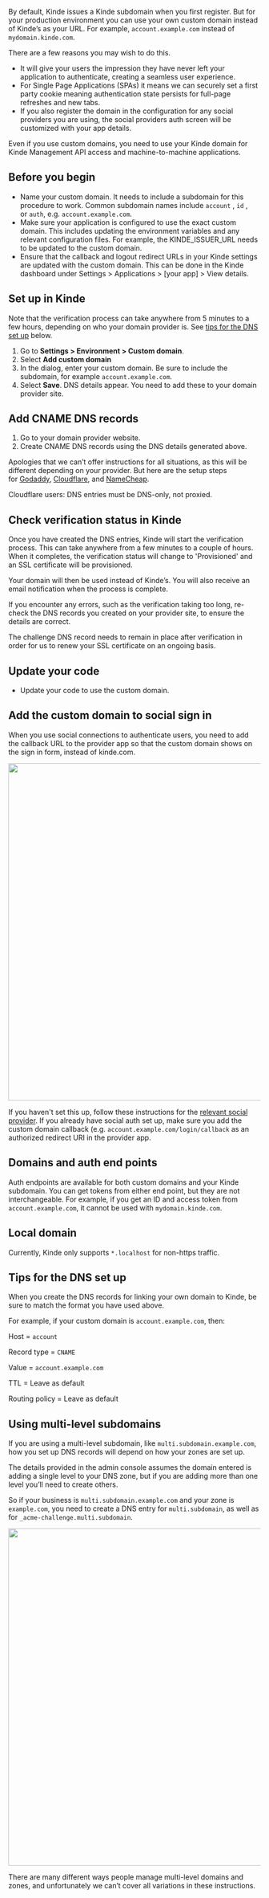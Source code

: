 
By default, Kinde issues a Kinde subdomain when you first register. But for your production environment you can use your own custom domain instead of Kinde’s as your URL. For example, `account.example.com` instead of `mydomain.kinde.com`.

There are a few reasons you may wish to do this.

- It will give your users the impression they have never left your application to authenticate, creating a seamless user experience.
- For Single Page Applications (SPAs) it means we can securely set a first party cookie meaning authentication state persists for full-page refreshes and new tabs.
- If you also register the domain in the configuration for any social providers you are using, the social providers auth screen will be customized with your app details.

<Aside title="When to still use the Kinde domain">

Even if you use custom domains, you need to use your Kinde domain for Kinde Management API access and machine-to-machine applications.

</Aside>

## Before you begin

- Name your custom domain. It needs to include a subdomain for this procedure to work. Common subdomain names include `account` , `id` , or `auth`, e.g. `account.example.com`.
- Make sure your application is configured to use the exact custom domain. This includes updating the environment variables and any relevant configuration files. For example, the KINDE_ISSUER_URL needs to be updated to the custom domain.
- Ensure that the callback and logout redirect URLs in your Kinde settings are updated with the custom domain. This can be done in the Kinde dashboard under Settings > Applications > [your app] > View details.

## Set up in Kinde

Note that the verification process can take anywhere from 5 minutes to a few hours, depending on who your domain provider is. See [tips for the DNS set up](/build/domains/pointing-your-domain/#tips-for-the-dns-set-up) below.

1. Go to **Settings > Environment > Custom domain**.
2. Select **Add custom domain**
3. In the dialog, enter your custom domain. Be sure to include the subdomain, for example `account.example.com`.
4. Select **Save**. DNS details appear. You need to add these to your domain provider site.

## Add CNAME DNS records

1. Go to your domain provider website.
2. Create CNAME DNS records using the DNS details generated above. 

Apologies that we can’t offer instructions for all situations, as this will be different depending on your provider. But here are the setup steps for [Godaddy](https://au.godaddy.com/help/add-a-cname-record-19236), [Cloudflare](https://community.cloudflare.com/t/adding-dns-records/52718), and [NameCheap](https://www.namecheap.com/support/knowledgebase/article.aspx/9646/2237/how-to-create-a-cname-record-for-your-domain/).

   <Aside type="warning">

   Cloudflare users: DNS entries must be DNS-only, not proxied.

   </Aside>

## Check verification status in Kinde

Once you have created the DNS entries, Kinde will start the verification process. This can take anywhere from a few minutes to a couple of hours. When it completes, the verification status will change to 'Provisioned' and an SSL certificate will be provisioned. 

Your domain will then be used instead of Kinde’s. You will also receive an email notification when the process is complete.

If you encounter any errors, such as the verification taking too long, re-check the DNS records you created on your provider site, to ensure the details are correct.

<Aside type="warning">

The challenge DNS record needs to remain in place after verification in order for us to renew your SSL certificate on an ongoing basis.

</Aside>

## Update your code

- Update your code to use the custom domain.

## Add the custom domain to social sign in

When you use social connections to authenticate users, you need to add the callback URL to the provider app so that the custom domain shows on the sign in form, instead of kinde.com.

<img
  src="https://imagedelivery.net/skPPZTHzSlcslvHjesZQcQ/9247cb87-9e7a-4977-b3f5-6c8b52f64200/public"
  alt=""
  width="672px"
  height="auto"
  fetchpriority="low"
  loading="lazy"
  decoding="async"
/>

If you haven't set this up, follow these instructions for the [relevant social provider](/authenticate/social-sign-in/add-social-sign-in/).
If you already have social auth set up, make sure you add the custom domain callback (e.g. `account.example.com/login/callback` as an authorized redirect URI in the provider app.

## Domains and auth end points

Auth endpoints are available for both custom domains and your Kinde subdomain. You can get tokens from either end point, but they are not interchangeable. For example, if you get an ID and access token from `account.example.com`, it cannot be used with `mydomain.kinde.com`.

## Local domain

Currently, Kinde only supports `*.localhost` for non-https traffic.

## Tips for the DNS set up

When you create the DNS records for linking your own domain to Kinde, be sure to match the format you have used above.

For example, if your custom domain is `account.example.com`, then:

Host = `account`

Record type = `CNAME`

Value = `account.example.com`

TTL = Leave as default

Routing policy = Leave as default

## Using multi-level subdomains

If you are using a multi-level subdomain, like `multi.subdomain.example.com`, how you set up DNS records will depend on how your zones are set up.

The details provided in the admin console assumes the domain entered is adding a single level to your DNS zone, but if you are adding more than one level you’ll need to create others.

So if your business is `multi.subdomain.example.com` and your zone is `example.com`, you need to create a DNS entry for `multi.subdomain`, as well as for `_acme-challenge.multi.subdomain`.

<img
  src="https://imagedelivery.net/skPPZTHzSlcslvHjesZQcQ/ee01b968-bea8-4082-7680-cde0522fbf00/public"
  alt=""
  width="672px"
  height="auto"
  fetchpriority="low"
  loading="lazy"
  decoding="async"
/>

There are many different ways people manage multi-level domains and zones, and unfortunately we can’t cover all variations in these instructions.
